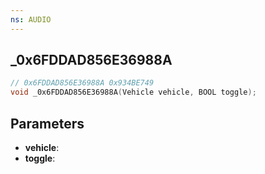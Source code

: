 ```yaml
---
ns: AUDIO
---
```

## _0x6FDDAD856E36988A

```c
// 0x6FDDAD856E36988A 0x934BE749
void _0x6FDDAD856E36988A(Vehicle vehicle, BOOL toggle);
```


## Parameters
* **vehicle**:
* **toggle**:


